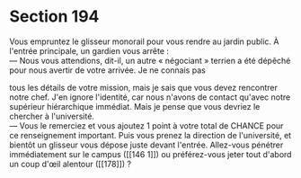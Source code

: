 # Section 194

Vous empruntez le glisseur monorail pour vous rendre au jardin public. À l'entrée principale, un gardien vous arrête :  
— Nous vous attendions, dit-il, un autre « négociant » terrien a été dépêché pour nous avertir de votre arrivée. Je ne connais pas

tous les détails de votre mission, mais je sais que vous devez rencontrer notre chef. J'en ignore l'identité, car nous n'avons de contact qu'avec notre supérieur hiérarchique immédiat. Mais je pense que vous devriez le chercher à l'université.  
— Vous le remerciez et vous ajoutez 1 point à votre total de CHANCE pour ce renseignement important. Puis vous prenez la direction de l'université, et bientôt un glisseur vous dépose juste devant l'entrée. Allez-vous pénétrer immédiatement sur le campus ([[146 1]]) ou préférez-vous jeter tout d'abord un coup d'œil alentour ([[178]]) ?